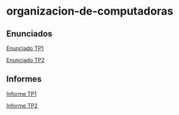 # organizacion-de-computadoras

## Enunciados

[Enunciado TP1]()

[Enunciado TP2]()

## Informes

[Informe TP1]()

[Informe TP2]()
